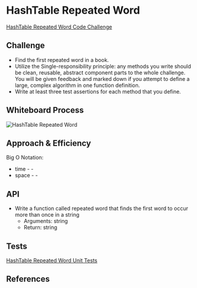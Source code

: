 # HashTable Repeated Word

[HashTable Repeated Word Code Challenge](https://github.com/deshondixon/data-structures-and-algorithms/blob/main/python/code_challenges/hashtable_repeated_word.py)

## Challenge
<!-- Description of the challenge -->

- Find the first repeated word in a book.
- Utilize the Single-responsibility principle: any methods you write should be clean, reusable, abstract component parts to the whole challenge. You will be given feedback and marked down if you attempt to define a large, complex algorithm in one function definition.
- Write at least three test assertions for each method that you define.

## Whiteboard Process
<!-- Embedded whiteboard image -->

![HashTable Repeated Word](./White_Board.png)

## Approach & Efficiency
<!-- What approach did you take? Why? What is the Big O space/time for this approach? -->

Big O Notation:

- time -  -
- space -  -

## API
<!-- Description of each method publicly available -->

- Write a function called repeated word that finds the first word to occur more than once in a string
  - Arguments: string
  - Return: string

## Tests

[HashTable Repeated Word Unit Tests](https://github.com/deshondixon/data-structures-and-algorithms/blob/main/python/tests/code_challenges/test_hashtable_repeated_word.py)

## References
